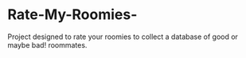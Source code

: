 # Rate-My-Roomies-
Project designed to rate your roomies to collect a database of good or maybe bad! roommates. 
